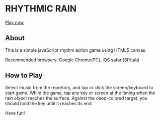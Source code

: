 # RHYTHMIC RAIN
[Play now](http://pentamania.github.io/rhythmic-rain/game/dist/index.html)

## About
This is a simple javaScript rhythm action game using HTML5 canvas.

Recommended browsers: Google Chrome(PC), iOS safari(SP/tab)

## How to Play
Select music from the repretory, and tap or click the screen/keyboard to start game.
While the game, tap any key or screen at the timing when the rain object reaches the surface.
Against the deep-colored target, you should hold the key until it reaches its end.

Have fun!